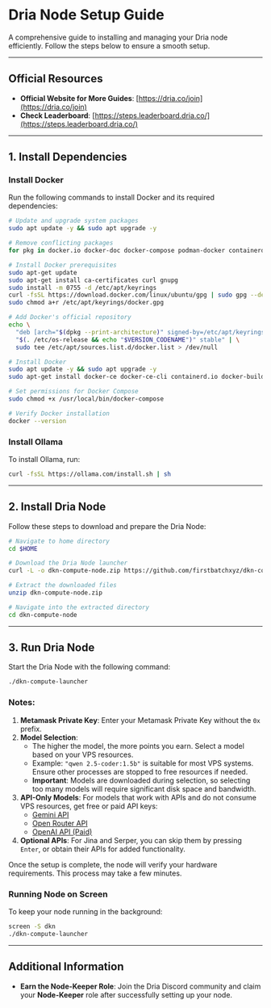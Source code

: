 # Dria Node Setup Guide

A comprehensive guide to installing and managing your Dria node efficiently. Follow the steps below to ensure a smooth setup.

---

## Official Resources
- **Official Website for More Guides**: [https://dria.co/join](https://dria.co/join)  
- **Check Leaderboard**: [https://steps.leaderboard.dria.co/](https://steps.leaderboard.dria.co/)

---

## 1. Install Dependencies

### Install Docker
Run the following commands to install Docker and its required dependencies:

```bash
# Update and upgrade system packages
sudo apt update -y && sudo apt upgrade -y

# Remove conflicting packages
for pkg in docker.io docker-doc docker-compose podman-docker containerd runc; do sudo apt-get remove $pkg; done

# Install Docker prerequisites
sudo apt-get update
sudo apt-get install ca-certificates curl gnupg
sudo install -m 0755 -d /etc/apt/keyrings
curl -fsSL https://download.docker.com/linux/ubuntu/gpg | sudo gpg --dearmor -o /etc/apt/keyrings/docker.gpg
sudo chmod a+r /etc/apt/keyrings/docker.gpg

# Add Docker's official repository
echo \
  "deb [arch="$(dpkg --print-architecture)" signed-by=/etc/apt/keyrings/docker.gpg] https://download.docker.com/linux/ubuntu \
  "$(. /etc/os-release && echo "$VERSION_CODENAME")" stable" | \
  sudo tee /etc/apt/sources.list.d/docker.list > /dev/null

# Install Docker
sudo apt update -y && sudo apt upgrade -y
sudo apt-get install docker-ce docker-ce-cli containerd.io docker-buildx-plugin docker-compose-plugin

# Set permissions for Docker Compose
sudo chmod +x /usr/local/bin/docker-compose

# Verify Docker installation
docker --version
```

### Install Ollama
To install Ollama, run:
```bash
curl -fsSL https://ollama.com/install.sh | sh
```

---

## 2. Install Dria Node

Follow these steps to download and prepare the Dria Node:

```bash
# Navigate to home directory
cd $HOME

# Download the Dria Node launcher
curl -L -o dkn-compute-node.zip https://github.com/firstbatchxyz/dkn-compute-launcher/releases/latest/download/dkn-compute-launcher-linux-amd64.zip

# Extract the downloaded files
unzip dkn-compute-node.zip

# Navigate into the extracted directory
cd dkn-compute-node
```

---

## 3. Run Dria Node

Start the Dria Node with the following command:
```bash
./dkn-compute-launcher
```

### Notes:
1. **Metamask Private Key**: Enter your Metamask Private Key without the `0x` prefix.
2. **Model Selection**:  
   - The higher the model, the more points you earn. Select a model based on your VPS resources.  
   - Example: `"qwen 2.5-coder:1.5b"` is suitable for most VPS systems. Ensure other processes are stopped to free resources if needed.  
   - **Important**: Models are downloaded during selection, so selecting too many models will require significant disk space and bandwidth.  
3. **API-Only Models**: For models that work with APIs and do not consume VPS resources, get free or paid API keys:  
   - [Gemini API](https://aistudio.google.com/app/apikey)  
   - [Open Router API](https://openrouter.ai/settings/keys)  
   - [OpenAI API (Paid)](https://platform.openai.com/api-keys)  
4. **Optional APIs**: For Jina and Serper, you can skip them by pressing `Enter`, or obtain their APIs for added functionality.  

Once the setup is complete, the node will verify your hardware requirements. This process may take a few minutes.

### Running Node on Screen
To keep your node running in the background:
```bash
screen -S dkn
./dkn-compute-launcher
```

---

## Additional Information
- **Earn the Node-Keeper Role**: Join the Dria Discord community and claim your **Node-Keeper** role after successfully setting up your node.
